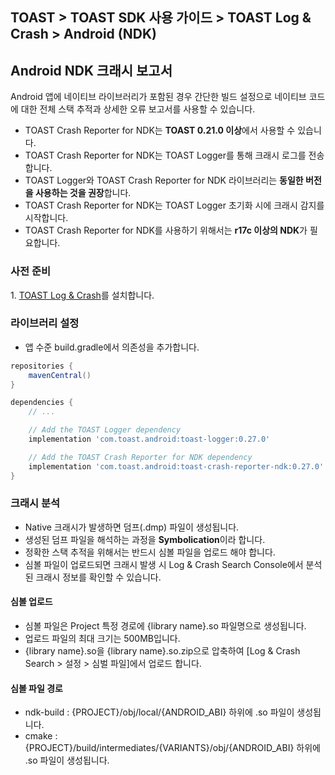 ## TOAST > TOAST SDK 사용 가이드 > TOAST Log & Crash > Android (NDK)

## Android NDK 크래시 보고서

Android 앱에 네이티브 라이브러리가 포함된 경우 간단한 빌드 설정으로 네이티브 코드에 대한 전체 스택 추적과 상세한 오류 보고서를 사용할 수 있습니다.

* TOAST Crash Reporter for NDK는 **TOAST 0.21.0 이상**에서 사용할 수 있습니다.
* TOAST Crash Reporter for NDK는 TOAST Logger를 통해 크래시 로그를 전송합니다.
* TOAST Logger와 TOAST Crash Reporter for NDK 라이브러리는 **동일한 버전을 사용하는 것을 권장**합니다.
* TOAST Crash Reporter for NDK는 TOAST Logger 초기화 시에 크래시 감지를 시작합니다.
* TOAST Crash Reporter for NDK를 사용하기 위해서는 **r17c 이상의 NDK**가 필요합니다.

### 사전 준비

1\. [TOAST Log & Crash](./log-collector-android)를 설치합니다.

### 라이브러리 설정
- 앱 수준 build.gradle에서 의존성을 추가합니다.

```groovy
repositories {
    mavenCentral()
}

dependencies {
    // ...

    // Add the TOAST Logger dependency
    implementation 'com.toast.android:toast-logger:0.27.0'    

    // Add the TOAST Crash Reporter for NDK dependency
    implementation 'com.toast.android:toast-crash-reporter-ndk:0.27.0'
}
```

### 크래시 분석

* Native 크래시가 발생하면 덤프(.dmp) 파일이 생성됩니다.
* 생성된 덤프 파일을 해석하는 과정을 **Symbolication**이라 합니다.
* 정확한 스택 추적을 위해서는 반드시 심볼 파일을 업로드 해야 합니다.
* 심볼 파일이 업로드되면 크래시 발생 시 Log & Crash Search Console에서 분석된 크래시 정보를 확인할 수 있습니다.

#### 심볼 업로드

* 심볼 파일은 Project 특정 경로에 {library name}.so 파일명으로 생성됩니다.
* 업로드 파일의 최대 크기는 500MB입니다.
* {library name}.so을 {library name}.so.zip으로 압축하여 [Log & Crash Search > 설정 > 심벌 파일]에서 업로드 합니다.

#### 심볼 파일 경로

- ndk-build : {PROJECT}/obj/local/{ANDROID_ABI} 하위에 .so 파일이 생성됩니다.
- cmake : {PROJECT}/build/intermediates/{VARIANTS}/obj/{ANDROID_ABI} 하위에 .so 파일이 생성됩니다.
